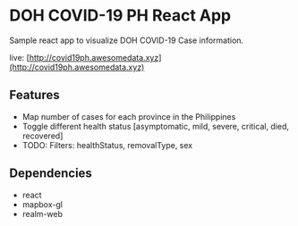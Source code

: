 # DOH COVID-19 PH React App

Sample react app to visualize DOH COVID-19 Case information.

live: [http://covid19ph.awesomedata.xyz](http://covid19ph.awesomedata.xyz)

## Features

- Map number of cases for each province in the Philippines
- Toggle different health status [asymptomatic, mild, severe, critical, died, recovered]
- TODO: Filters: healthStatus, removalType, sex

## Dependencies

- react
- mapbox-gl
- realm-web
